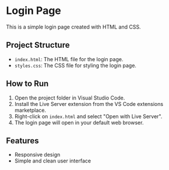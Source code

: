 # Login Page

This is a simple login page created with HTML and CSS.

## Project Structure

- `index.html`: The HTML file for the login page.
- `styles.css`: The CSS file for styling the login page.

## How to Run

1. Open the project folder in Visual Studio Code.
2. Install the Live Server extension from the VS Code extensions marketplace.
3. Right-click on `index.html` and select "Open with Live Server".
4. The login page will open in your default web browser.

## Features

- Responsive design
- Simple and clean user interface
